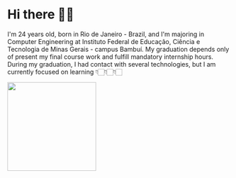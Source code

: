 # Hi there 🖖🏻

I'm 24 years old, born in Rio de Janeiro - Brazil, and I'm majoring in Computer Engineering at Instituto Federal de Educação, Ciência e Tecnologia de Minas Gerais - campus Bambuí. My graduation depends only of present my final course work and fulfill mandatory internship hours. During my graduation, I had contact with several technologies, but I am currently focused on learning 👇🏻👇🏻👇🏻

<img href="https://angular.io/" src="https://cdn.worldvectorlogo.com/logos/angular-3.svg" width="200">
